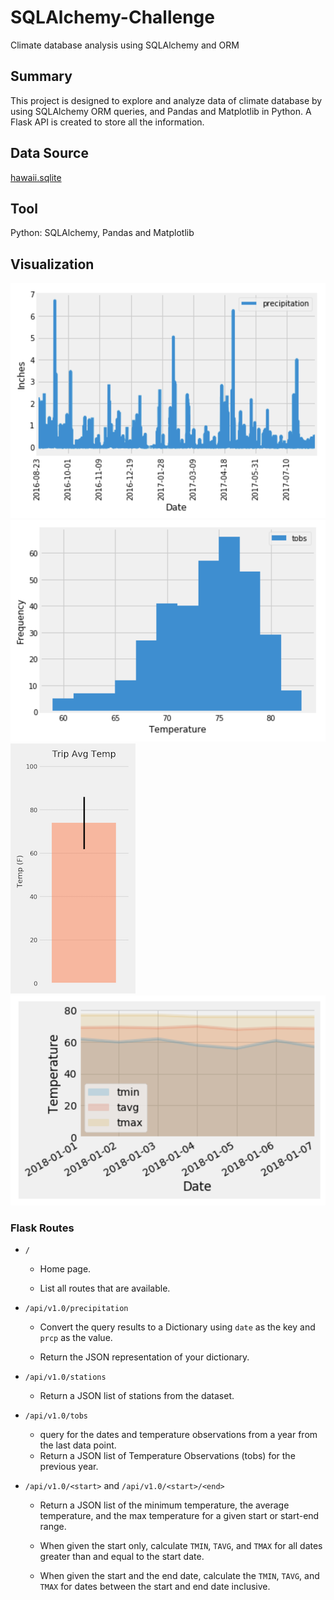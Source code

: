 # SQLAlchemy-Challenge
 Climate database analysis using SQLAlchemy and ORM


## Summary
This project is designed to explore and analyze data of climate database by using SQLAlchemy ORM queries, and Pandas and Matplotlib in Python.
A Flask API is created to store all the information.


## Data Source ##
[hawaii.sqlite](Resources/hawaii.sqlite) 
## Tool ##
Python: SQLAlchemy, Pandas and Matplotlib


## Visualization ##

  ![precipitation](Images/precipitation.png)<br>
  ![station-histogram](Images/station-histogram.png)<br>
  ![temperature](Images/temperature.png)<br>
  ![daily-normals](Images/daily-normals.png)<br>



### Flask Routes

* `/`

  * Home page.

  * List all routes that are available.

* `/api/v1.0/precipitation`

  * Convert the query results to a Dictionary using `date` as the key and `prcp` as the value.

  * Return the JSON representation of your dictionary.

* `/api/v1.0/stations`

  * Return a JSON list of stations from the dataset.

* `/api/v1.0/tobs`
  * query for the dates and temperature observations from a year from the last data point.
  * Return a JSON list of Temperature Observations (tobs) for the previous year.

* `/api/v1.0/<start>` and `/api/v1.0/<start>/<end>`

  * Return a JSON list of the minimum temperature, the average temperature, and the max temperature for a given start or start-end range.

  * When given the start only, calculate `TMIN`, `TAVG`, and `TMAX` for all dates greater than and equal to the start date.

  * When given the start and the end date, calculate the `TMIN`, `TAVG`, and `TMAX` for dates between the start and end date inclusive.
